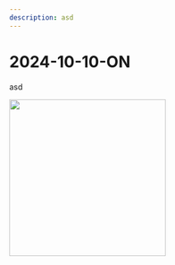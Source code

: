 ```yaml
---
description: asd
---
```


# 2024-10-10-ON

asd

<img src="https://files.gitbook.com/v0/b/gitbook-x-prod.appspot.com/o/spaces%2FIDSulH6kBtEoOZ7ohCWv%2Fuploads%2FnwvkV8vksURUHrjwDK4p%2FScreenshot%202024-12-02%20115021.jpg?alt=media&token=847e332f-4570-4665-aed7-a945dbcfa26c" alt="" width="280">

